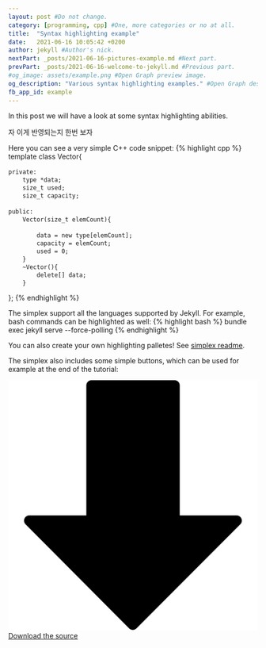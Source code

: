 ```yaml
---
layout: post #Do not change.
category: [programming, cpp] #One, more categories or no at all.
title:  "Syntax highlighting example"
date:   2021-06-16 10:05:42 +0200
author: jekyll #Author's nick.
nextPart: _posts/2021-06-16-pictures-example.md #Next part.
prevPart: _posts/2021-06-16-welcome-to-jekyll.md #Previous part.
#og_image: assets/example.png #Open Graph preview image.
og_description: "Various syntax highlighting examples." #Open Graph description.
fb_app_id: example
---
```


In this post we will have a look at some syntax highlighting abilities.

자 이게 반영되는지 한번 보자

Here you can see a very simple C++ code snippet:
{% highlight cpp %}
template <class type>
class Vector{

    private:
        type *data;
        size_t used;
        size_t capacity;

    public:
        Vector(size_t elemCount){

            data = new type[elemCount];
            capacity = elemCount;
            used = 0;
        }
        ~Vector(){
            delete[] data;
        }
};
{% endhighlight %}

The simplex support all the languages supported by Jekyll. For example, bash commands can be highlighted as well:
{% highlight bash %}
bundle exec jekyll serve --force-polling
{% endhighlight %}

You can also create your own highlighting palletes! See [simplex readme](https://github.com/andreondra/jekyll-theme-simplex).

The simplex also includes some simple buttons, which can be used for example at the end of the tutorial:
<div class='sx-button'>
  <a href='https://www.example.com/' class='sx-button__content red'>
    <img src='/assets/img/icons/down_arrow.svg'/>Download the source
  </a>
</div>
